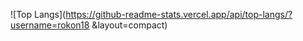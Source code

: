 ![Top Langs](https://github-readme-stats.vercel.app/api/top-langs/?username=rokon18 &layout=compact)
